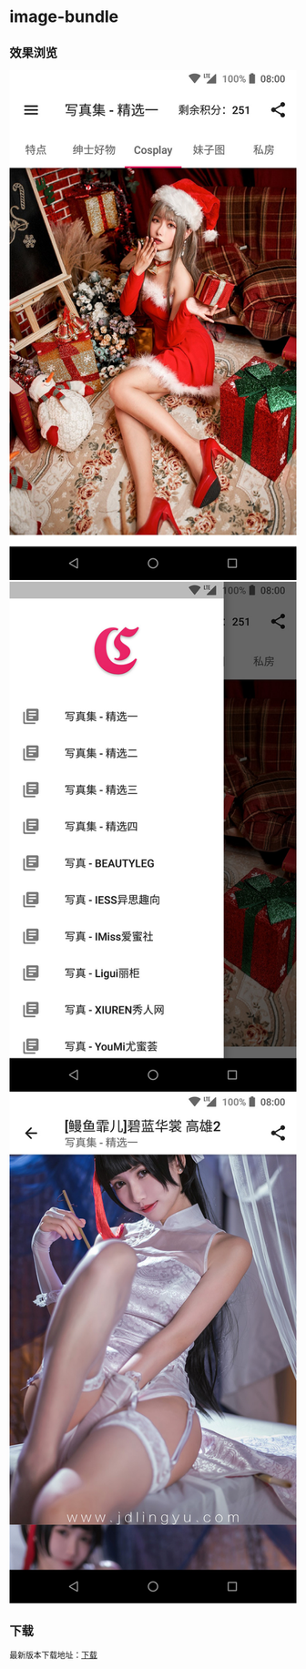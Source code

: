 # image-bundle

## 效果浏览

![](./docs/assets/1.jpg)
![](./docs/assets/2.jpg)
![](./docs/assets/3.jpg)

## 下载

最新版本下载地址：[下载](https://github.com/951120/ziyoutu/releases)


